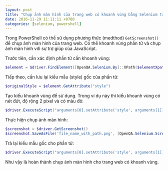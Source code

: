 ```yaml
---
layout: post
title: "Chụp ảnh màn hình của trang web có khoanh vùng bằng Selenium trong PowerShell"
date: 2016-11-29 11:11:11 +0700
categories: [selenium, powershell]
---
```


Trong PowerShell có thể sử dụng phương thức (medthod) `GetScreenshot()` để chụp ảnh màn hình của trang web. Có thể khoanh vùng phần tử và chụp ảnh màn hình với sự trợ giúp của JavaScript.  

Trước tiên, cần xác định phần tử cần khoanh vùng:  
```powershell
$element = $driver.FindElement([OpenQA.Selenium.By]::XPath($elementXpath))
```  

Tiếp theo, cần lưu lại kiểu mẫu (style) gốc của phần tử:  
```powershell
$originalStyle = $element.GetAttribute("style")
```  

Tạo kiểu khoanh vùng để sử dụng. Trong ví dụ này thì kiểu khoanh vùng có nét đứt, độ rộng 2 pixel và có màu đỏ:
```powershell
$driver.ExecuteScript("arguments[0].setAttribute('style', arguments[1]);", $element, "border: 2px solid red; border-style: dashed;")
```  

Thực hiện chụp ảnh màn hình:
```powershell
$screenshot = $driver.GetScreenshot()
$screenshot.SaveAsFile('file_name_with_path.png', [OpenQA.Selenium.ScreenshotImageFormat]::Png)
```  

Trả lại kiểu mẫu gốc cho phần tử:
```powershell
$driver.ExecuteScript("arguments[0].setAttribute('style', arguments[1]);", $element, $originalStyle)
```

Như vậy là hoàn thành chụp ảnh màn hình cho trang web có khoanh vùng.